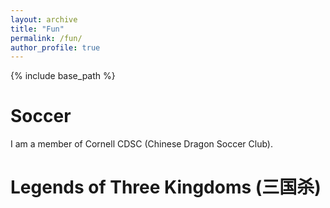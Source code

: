 ```yaml
---
layout: archive
title: "Fun"
permalink: /fun/
author_profile: true
---
```


{% include base_path %}

Soccer
====
I am a member of Cornell CDSC (Chinese Dragon Soccer Club).

Legends of Three Kingdoms (三国杀)
====
